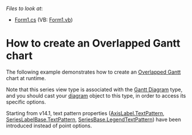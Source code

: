 <!-- default file list -->
*Files to look at*:

* [Form1.cs](./CS/Series_OverlappedGanttChart/Form1.cs) (VB: [Form1.vb](./VB/Series_OverlappedGanttChart/Form1.vb))
<!-- default file list end -->
# How to create an Overlapped Gantt chart

The following example demonstrates how to create an [Overlapped Gantt](https://docs.devexpress.com/WindowsForms/2982/controls-and-libraries/chart-control/series-views/2d-series-views/gantt-series-views/overlapped-gantt-chart?p=netframework) chart at runtime.

Note that this series view type is associated with the [Gantt Diagram](https://docs.devexpress.com/WindowsForms/5910/controls-and-libraries/chart-control/diagram/gantt-diagram?p=netframework) type, and you should cast your [diagram](https://docs.devexpress.com/WindowsForms/DevExpress.XtraCharts.ChartControl.Diagram?p=netframework) object to this type, in order to access its specific options.

Starting from v14.1, text pattern properties ([AxisLabel.TextPattern](https://docs.devexpress.com/CoreLibraries/DevExpress.XtraCharts.AxisLabel.TextPattern?p=netframework), [SeriesLabelBase.TextPattern](https://docs.devexpress.com/CoreLibraries/DevExpress.XtraCharts.SeriesLabelBase.TextPattern?p=netframework), [SeriesBase.LegendTextPattern](https://docs.devexpress.com/CoreLibraries/DevExpress.XtraCharts.SeriesBase.LegendTextPattern?p=netframework)) have been introduced instead of point options.

